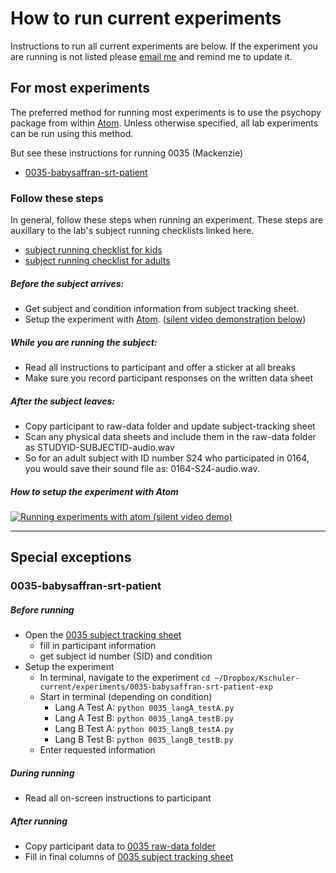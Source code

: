 # How to run current experiments
Instructions to run all current experiments are below.  If the experiment you are running is not listed please [email me](mailto:kathryn.schuler@gmail.com) and remind me to update it.



## For most experiments
The preferred method for running most experiments is to use the psychopy package from within [Atom](https://atom.io/packages/psychopy).  Unless otherwise specified, all lab experiments can be run using this method.

But see these instructions for running 0035 (Mackenzie)
- [0035-babysaffran-srt-patient](#0035-babysaffran-srt-patient)

### Follow these steps
In general, follow these steps when running an experiment.  These steps are auxillary to the lab's subject running checklists linked here.
- [subject running checklist for kids](https://www.dropbox.com/s/j8w62vo4umn8yrr/LDL%20Checklist%20-%20Running%20Kids.docx?dl=0)
- [subject running checklist for adults](https://www.dropbox.com/s/lokr1wa93d069h8/LDL%20Checklist%20-%20Running%20Adults.docx?dl=0)

##### Before the subject arrives:
- Get subject and condition information from subject tracking sheet.
-  Setup the experiment with [Atom](https://atom.io/packages/psychopy). ([silent video demonstration below](#how-to-setup-the-experiment-with-atom))

##### While you are running the subject:
- Read all instructions to participant and offer a sticker at all breaks
-  Make sure you record participant responses on the written data sheet

##### After the subject leaves:
-  Copy participant to raw-data folder and update subject-tracking sheet
-  Scan any physical data sheets and include them in the raw-data folder as STUDYID-SUBJECTID-audio.wav
  - So for an adult subject with ID number S24 who participated in 0164, you would save their sound file as:  0164-S24-audio.wav.

##### How to setup the experiment with Atom

[![Running experiments with atom (silent video demo)](http://img.youtube.com/vi/tSyBMPg3bsQ/0.jpg)](https://www.youtube.com/watch?v=tSyBMPg3bsQ)

---
## Special exceptions
### 0035-babysaffran-srt-patient
##### Before running
- Open the [0035 subject tracking sheet]()
  - fill in participant information
  - get subject id number (SID) and condition
- Setup the experiment
  - In terminal, navigate to the experiment `cd ~/Dropbox/Kschuler-current/experiments/0035-babysaffran-srt-patient-exp`
  - Start in terminal (depending on condition)
    - Lang A Test A: `python 0035_langA_testA.py`
    - Lang A Test B: `python 0035_langA_testB.py`
    - Lang B Test A: `python 0035_langB_testA.py`
    - Lang B Test B: `python 0035_langB_testB.py`
  - Enter requested information 

##### During running
- Read all on-screen instructions to participant

##### After running
- Copy participant data to [0035 raw-data folder]()
- Fill in final columns of [0035 subject tracking sheet]()
